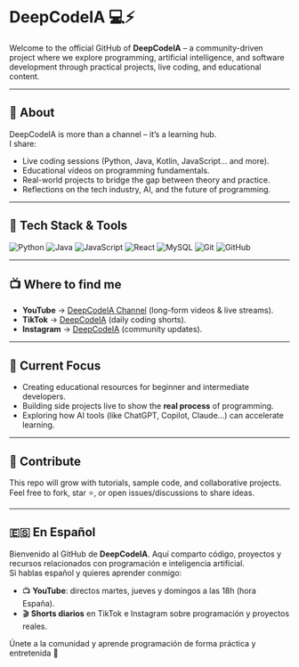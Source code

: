 # DeepCodeIA 💻⚡

Welcome to the official GitHub of **DeepCodeIA** – a community-driven project where we explore programming, artificial intelligence, and software development through practical projects, live coding, and educational content.

---

## 🚀 About
DeepCodeIA is more than a channel – it’s a learning hub.  
I share:
- Live coding sessions (Python, Java, Kotlin, JavaScript… and more).
- Educational videos on programming fundamentals.
- Real-world projects to bridge the gap between theory and practice.
- Reflections on the tech industry, AI, and the future of programming.

---

## 🔧 Tech Stack & Tools

![Python](https://img.shields.io/badge/Python-3776AB?style=for-the-badge&logo=python&logoColor=white)
![Java](https://img.shields.io/badge/Java-ED8B00?style=for-the-badge&logo=java&logoColor=white)
![JavaScript](https://img.shields.io/badge/JavaScript-F7DF1E?style=for-the-badge&logo=javascript&logoColor=black)
![React](https://img.shields.io/badge/React-20232A?style=for-the-badge&logo=react&logoColor=61DAFB)
![MySQL](https://img.shields.io/badge/MySQL-4479A1?style=for-the-badge&logo=mysql&logoColor=white)
![Git](https://img.shields.io/badge/Git-F05032?style=for-the-badge&logo=git&logoColor=white)
![GitHub](https://img.shields.io/badge/GitHub-181717?style=for-the-badge&logo=github&logoColor=white)


---

## 📺 Where to find me
- **YouTube** → [DeepCodeIA Channel](https://www.youtube.com/@DeepCodeIA) (long-form videos & live streams).  
- **TikTok** → [DeepCodeIA](https://www.tiktok.com/@deepcodeia) (daily coding shorts).  
- **Instagram** → [DeepCodeIA](https://www.instagram.com/deepcodeia) (community updates).  

---

## 🌱 Current Focus
- Creating educational resources for beginner and intermediate developers.  
- Building side projects live to show the **real process** of programming.  
- Exploring how AI tools (like ChatGPT, Copilot, Claude…) can accelerate learning.  

---

## 🤝 Contribute
This repo will grow with tutorials, sample code, and collaborative projects.  
Feel free to fork, star ⭐, or open issues/discussions to share ideas.  

---

## 🇪🇸 En Español
Bienvenido al GitHub de **DeepCodeIA**. Aquí comparto código, proyectos y recursos relacionados con programación e inteligencia artificial.  
Si hablas español y quieres aprender conmigo:  

- 📺 **YouTube**: directos martes, jueves y domingos a las 18h (hora España).  
- 🎬 **Shorts diarios** en TikTok e Instagram sobre programación y proyectos reales.  

Únete a la comunidad y aprende programación de forma práctica y entretenida 🚀  


